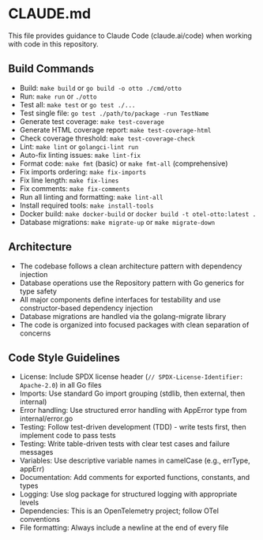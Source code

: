 # CLAUDE.md

This file provides guidance to Claude Code (claude.ai/code) when working with code in this repository.

## Build Commands
- Build: `make build` or `go build -o otto ./cmd/otto`
- Run: `make run` or `./otto`
- Test all: `make test` or `go test ./...`
- Test single file: `go test ./path/to/package -run TestName`
- Generate test coverage: `make test-coverage`
- Generate HTML coverage report: `make test-coverage-html`
- Check coverage threshold: `make test-coverage-check`
- Lint: `make lint` or `golangci-lint run`
- Auto-fix linting issues: `make lint-fix`
- Format code: `make fmt` (basic) or `make fmt-all` (comprehensive)
- Fix imports ordering: `make fix-imports`
- Fix line length: `make fix-lines`
- Fix comments: `make fix-comments`
- Run all linting and formatting: `make lint-all`
- Install required tools: `make install-tools`
- Docker build: `make docker-build` or `docker build -t otel-otto:latest .`
- Database migrations: `make migrate-up` or `make migrate-down`

## Architecture
- The codebase follows a clean architecture pattern with dependency injection
- Database operations use the Repository pattern with Go generics for type safety
- All major components define interfaces for testability and use constructor-based dependency injection
- Database migrations are handled via the golang-migrate library
- The code is organized into focused packages with clean separation of concerns

## Code Style Guidelines
- License: Include SPDX license header (`// SPDX-License-Identifier: Apache-2.0`) in all Go files
- Imports: Use standard Go import grouping (stdlib, then external, then internal)
- Error handling: Use structured error handling with AppError type from internal/error.go
- Testing: Follow test-driven development (TDD) - write tests first, then implement code to pass tests
- Testing: Write table-driven tests with clear test cases and failure messages
- Variables: Use descriptive variable names in camelCase (e.g., errType, appErr)
- Documentation: Add comments for exported functions, constants, and types
- Logging: Use slog package for structured logging with appropriate levels
- Dependencies: This is an OpenTelemetry project; follow OTel conventions
- File formatting: Always include a newline at the end of every file
